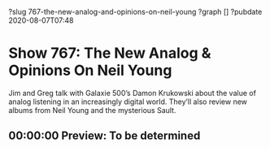 ?slug 767-the-new-analog-and-opinions-on-neil-young
?graph []
?pubdate 2020-08-07T07:48

# Show 767: The New Analog & Opinions On Neil Young

Jim and Greg talk with Galaxie 500’s Damon Krukowski about the value of analog listening in an increasingly digital world. They’ll also review new albums from Neil Young and the mysterious Sault.

## 00:00:00 Preview: To be determined